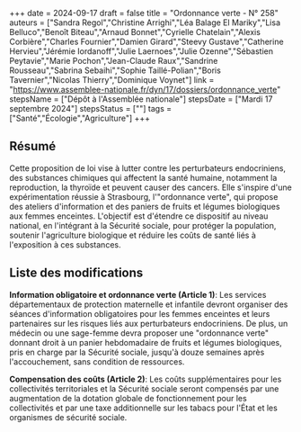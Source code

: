 +++
date = 2024-09-17
draft = false
title = "Ordonnance verte - N° 258"
auteurs = ["Sandra Regol","Christine Arrighi","Léa Balage El Mariky","Lisa Belluco","Benoît Biteau","Arnaud Bonnet","Cyrielle Chatelain","Alexis Corbière","Charles Fournier","Damien Girard","Steevy Gustave","Catherine Hervieu","Jérémie Iordanoff","Julie Laernoes","Julie Ozenne","Sébastien Peytavie","Marie Pochon","Jean-Claude Raux","Sandrine Rousseau","Sabrina Sebaihi","Sophie Taillé-Polian","Boris Tavernier","Nicolas Thierry","Dominique Voynet"]
link = "https://www.assemblee-nationale.fr/dyn/17/dossiers/ordonnance_verte"
stepsName = ["Dépôt à l'Assemblée nationale"]
stepsDate = ["Mardi 17 septembre 2024"]
stepsStatus = [""]
tags = ["Santé","Écologie","Agriculture"]
+++

## Résumé

Cette proposition de loi vise à lutter contre les perturbateurs endocriniens, des substances chimiques qui affectent la santé humaine, notamment la reproduction, la thyroïde et peuvent causer des cancers. Elle s'inspire d'une expérimentation réussie à Strasbourg, l'"ordonnance verte", qui propose des ateliers d'information et des paniers de fruits et légumes biologiques aux femmes enceintes. L'objectif est d'étendre ce dispositif au niveau national, en l'intégrant à la Sécurité sociale, pour protéger la population, soutenir l'agriculture biologique et réduire les coûts de santé liés à l'exposition à ces substances.

## Liste des modifications

**Information obligatoire et ordonnance verte (Article 1)**: Les services départementaux de protection maternelle et infantile devront organiser des séances d'information obligatoires pour les femmes enceintes et leurs partenaires sur les risques liés aux perturbateurs endocriniens. De plus, un médecin ou une sage-femme devra proposer une "ordonnance verte" donnant droit à un panier hebdomadaire de fruits et légumes biologiques, pris en charge par la Sécurité sociale, jusqu'à douze semaines après l'accouchement, sans condition de ressources.

**Compensation des coûts (Article 2)**: Les coûts supplémentaires pour les collectivités territoriales et la Sécurité sociale seront compensés par une augmentation de la dotation globale de fonctionnement pour les collectivités et par une taxe additionnelle sur les tabacs pour l'État et les organismes de sécurité sociale.
